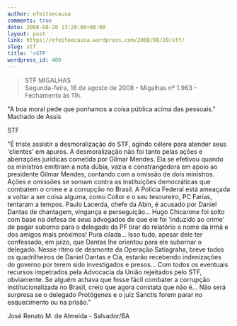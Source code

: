 ```yaml
---
author: efeitoecausa
comments: true
date: 2008-08-20 13:28:00+00:00
layout: post
link: https://efeitoecausa.wordpress.com/2008/08/20/stf/
slug: stf
title: '>STF'
wordpress_id: 400
---
```


>STF MIGALHAS  
Segunda-feira, 18 de agosto de 2008 - Migalhas nº 1.963 - Fechamento às 11h.  
  
"A boa moral pede que ponhamos a coisa pública acima das pessoais."  
Machado de Assis  
  
STF  
  
"É triste assistir a desmoralização do STF, agindo célere para atender seus 'clientes' em apuros. A desmoralização não foi tanto pelas ações e aberrações jurídicas cometida por Gilmar Mendes. Ela se efetivou quando os ministros emitiram a nota dúbia, vazia e constrangedora em apoio ao presidente Gilmar Mendes, contando com a omissão de dois ministros. Ações e omissões se somam contra as instituições democráticas que combatem o crime e a corrupção no Brasil. A Polícia Federal está ameaçada a voltar a ser coisa alguma, como Collor e o seu tesoureiro, PC Farias, tentaram a tempos. Paulo Lacerda, chefe da Abin, é acusado por Daniel Dantas de chantagem, vingança e perseguição... Hugo Chicarone foi solto com base na defesa de seus advogados de que ele foi 'induzido ao crime' de pagar suborno para o delegado da PF tirar do relatório o nome da irmã e dos amigos mais próximos! Pura cilada... Isso tudo, apesar dele ter confessado, em juízo, que Dantas lhe orientou para ele subornar o delegado. Nesse ritmo de desmonte da Operação Satiagraha, breve todos os quadrilheiros de Daniel Dantas e Cia, estarão recebendo indenizações do governo por terem sido investigados e presos... Com todos os eventuais recursos impetrados pela Advocacia da União rejeitados pelo STF, obviamente. Se alguém achava que fosse fácil combater a corrupção institucionalizada no Brasil, creio que agora constata que não é... Não será surpresa se o delegado Protógenes e o juiz Sanctis forem parar no esquecimento ou na prisão."  
     
  
José Renato M. de Almeida - Salvador/BA
